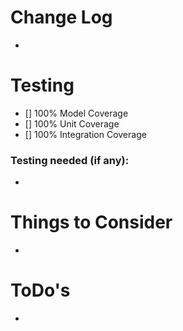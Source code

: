# Change Log

-

# Testing

- [] 100% Model Coverage
- [] 100% Unit Coverage
- [] 100% Integration Coverage

### Testing needed (if any):

-

# Things to Consider

-

# ToDo's

-
